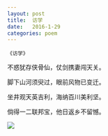 ```yaml
---
layout: post
title:  访学
date:   2016-1-29
categories: poem
---
```

`《访学》`

不惑犹存侠骨仙，仗剑携妻闯天关。

脚下山河须臾过，眼前风物已变迁。

坐井观天英吉利，海纳百川美利坚。

倘得一二联邦宝，他日返乡不留憾。

<!--more-->

![]({{site.url}}/Images/15.png)